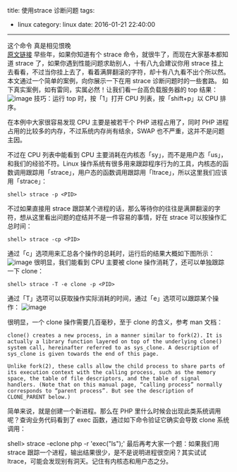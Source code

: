 title: 使用strace 诊断问题
tags:
  - linux
category: linux
date: 2016-01-21 22:40:00

---
这个命令 真是相见恨晚  
[原文链接](http://huoding.com/2015/10/16/474)
早些年，如果你知道有个 strace 命令，就很牛了，而现在大家基本都知道 strace 了，如果你遇到性能问题求助别人，十有八九会建议你用 strace 挂上去看看，不过当你挂上去了，看着满屏翻滚的字符，却十有八九看不出个所以然。本文通过一个简单的案例，向你展示一下在用 strace 诊断问题时的一些套路。
如下真实案例，如有雷同，实属必然！让我们看一台高负载服务器的 top 结果：
![image](http://7o52ek.com1.z0.glb.clouddn.com/hexo/eric/top.jpg)
技巧：运行 top 时，按「1」打开 CPU 列表，按「shift+p」以 CPU 排序。

在本例中大家很容易发现 CPU 主要是被若干个 PHP 进程占用了，同时 PHP 进程占用的比较多的内存，不过系统内存尚有结余，SWAP 也不严重，这并不是问题主因。

不过在 CPU 列表中能看到 CPU 主要消耗在内核态「sy」，而不是用户态「us」，和我们的经验不符。Linux 操作系统有很多用来跟踪程序行为的工具，内核态的函数调用跟踪用「strace」，用户态的函数调用跟踪用「ltrace」，所以这里我们应该用「strace」：
```
shell> strace -p <PID>
```
不过如果直接用 strace 跟踪某个进程的话，那么等待你的往往是满屏翻滚的字符，想从这里看出问题的症结并不是一件容易的事情，好在 strace  可以按操作汇总时间：
```
shell> strace -cp <PID>
```
通过「c」选项用来汇总各个操作的总耗时，运行后的结果大概如下图所示：
![image](http://7o52ek.com1.z0.glb.clouddn.com/hexo/eric/strace1.jpg)
很明显，我们能看到 CPU 主要被 clone 操作消耗了，还可以单独跟踪一下 clone：
```
shell> strace -T -e clone -p <PID>
```
通过「T」选项可以获取操作实际消耗的时间，通过「e」选项可以跟踪某个操作：
![image](http://7o52ek.com1.z0.glb.clouddn.com/hexo/eric/strace2.jpg)

很明显，一个 clone 操作需要几百毫秒，至于 clone 的含义，参考 man 文档：
```
clone() creates a new process, in a manner similar to fork(2). It is actually a library function layered on top of the underlying clone() system call, hereinafter referred to as sys_clone. A description of sys_clone is given towards the end of this page.

Unlike fork(2), these calls allow the child process to share parts of its execution context with the calling process, such as the memory space, the table of file descriptors, and the table of signal handlers. (Note that on this manual page, “calling process” normally corresponds to “parent process”. But see the description of CLONE_PARENT below.)
```

简单来说，就是创建一个新进程。那么在 PHP 里什么时候会出现此类系统调用呢？查询业务代码看到了 exec 函数，通过如下命令验证它确实会导致 clone 系统调用：

shell> strace -eclone php -r 'exec("ls");'
最后再考大家一个题：如果我们用 strace 跟踪一个进程，输出结果很少，是不是说明进程很空闲？其实试试 ltrace，可能会发现别有洞天。记住有内核态和用户态之分。


